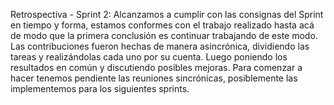 Retrospectiva - Sprint 2: 
Alcanzamos a cumplir con las consignas del Sprint en tiempo y forma, estamos conformes con el trabajo realizado hasta acá de modo que la primera conclusión es continuar trabajando de este modo. Las contribuciones fueron hechas de manera asincrónica, dividiendo las tareas y realizándolas cada uno por su cuenta. Luego poniendo los resultados en común y discutiendo posibles mejoras. Para comenzar a hacer tenemos pendiente las reuniones sincrónicas, posiblemente las implementemos para los siguientes sprints. 
